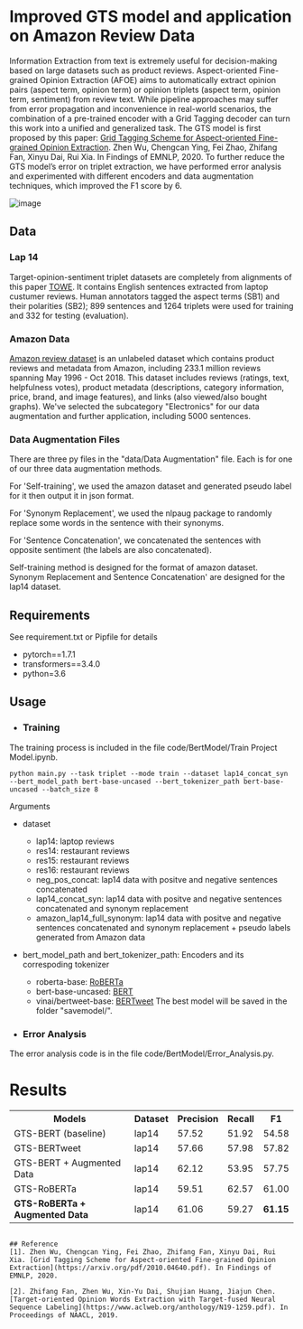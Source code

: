 # Improved GTS model and application on Amazon Review Data
Information Extraction from text is extremely useful for decision-making based on large datasets such as product reviews. Aspect-oriented Fine-grained Opinion Extraction (AFOE) aims to automatically extract opinion pairs (aspect term, opinion term) or opinion triplets (aspect term, opinion term, sentiment) from review text. While pipeline approaches may suffer from error propagation and inconvenience in real-world scenarios, the combination of a pre-trained encoder with a Grid Tagging decoder can turn this work into a unified and generalized task. The GTS model is first proposed by this paper: [Grid Tagging Scheme for Aspect-oriented Fine-grained Opinion Extraction](https://arxiv.org/pdf/2010.04640.pdf). Zhen Wu, Chengcan Ying, Fei Zhao, Zhifang Fan, Xinyu Dai, Rui Xia. In Findings of EMNLP, 2020. To further reduce the GTS model’s error on triplet extraction, we have performed error analysis and experimented with different encoders and data augmentation techniques, which improved the F1 score by 6.

![image](https://user-images.githubusercontent.com/40879931/167280162-efbd7ace-70bc-400f-9011-077fb31b1d4a.png)



## Data
### Lap 14 
Target-opinion-sentiment triplet datasets are completely from alignments of this paper [TOWE](https://www.aclweb.org/anthology/N19-1259/). It contains English sentences extracted from laptop custumer reviews. Human annotators tagged the aspect terms (SB1) and their polarities (SB2); 899 sentences and 1264 triplets were
used for training and 332 for testing (evaluation).

### Amazon Data
[Amazon review dataset](https://nijianmo.github.io/amazon/index.html) is an unlabeled dataset which contains product reviews and metadata from Amazon, including 233.1 million reviews spanning May 1996 - Oct 2018. This dataset includes reviews (ratings, text, helpfulness votes), product metadata (descriptions, category information, price, brand, and image features), and links (also viewed/also bought graphs). We've selected the subcategory "Electronics" for our data augmentation and further application, including 5000 sentences.

### Data Augmentation Files
There are three py files in the "data/Data Augmentation" file. Each is for one of our three data augmentation methods.

For 'Self-training', we used the amazon dataset and generated pseudo label for it then output it in json format.

For 'Synonym Replacement', we used the nlpaug package to randomly replace some words in the sentence with their synonyms.

For 'Sentence Concatenation', we concatenated the sentences with opposite sentiment (the labels are also concatenated).

Self-training method is designed for the format of amazon dataset. Synonym Replacement and Sentence Concatenation' are designed for the lap14 dataset.

## Requirements
See requirement.txt or Pipfile for details
* pytorch==1.7.1
* transformers==3.4.0
* python=3.6

## Usage
- ### Training
The training process is included in the file code/BertModel/Train Project Model.ipynb.
```
python main.py --task triplet --mode train --dataset lap14_concat_syn --bert_model_path bert-base-uncased --bert_tokenizer_path bert-base-uncased --batch_size 8
```
Arguments
- dataset
	- lap14: laptop reviews
 	- res14: restaurant reviews
 	- res15: restaurant reviews
 	- res16: restaurant reviews
 	- neg_pos_concat: lap14 data with positve and negative sentences concatenated
 	- lap14_concat_syn: lap14 data with positve and negative sentences concatenated and synonym replacement
 	- amazon_lap14_full_synonym: lap14 data with positve and negative sentences concatenated and synonym replacement + pseudo labels generated from Amazon data
- bert_model_path and bert_tokenizer_path: Encoders and its correspoding tokenizer
 	- roberta-base: [RoBERTa](https://huggingface.co/roberta-base)
 	- bert-base-uncased: [BERT](https://huggingface.co/bert-base-uncased)
 	- vinai/bertweet-base: [BERTweet](https://huggingface.co/vinai/bertweet-base)
The best model will be saved in the folder "savemodel/".

- ### Error Analysis
The error analysis code is in the file code/BertModel/Error_Analysis.py.

# Results

<table>
	<tr>
	    <th colspan="1">Models</th>
        <th colspan="1">Dataset</th>
	    <th colspan="1">Precision</th>
	    <th colspan="1">Recall</th>
      <th colspan="1">F1</th> 
	</tr >
	<tr >
	    <td>GTS-BERT (baseline)</td>
	    <td>lap14</td>
	    <td>57.52</td>
      <td>51.92</td>
      <td>54.58</td>
	</tr>
    <tr >
	    <td>GTS-BERTweet</td>
	    <td>lap14</td>
	    <td>57.66</td>
      <td>57.98</td>
      <td>57.82</td>
	</tr>
  <tr >
	    <td>GTS-BERT + Augmented Data </td>
	    <td>lap14</td>
	    <td>62.12</td>
      <td>53.95</td>
      <td>57.75</td>
	</tr>
   <tr >
	    <td>GTS-RoBERTa </td>
	    <td>lap14</td>
	    <td> 59.51</td>
      <td>62.57</td>
      <td>61.00</td>
	</tr>
     <tr >
	    <td><b>GTS-RoBERTa + Augmented Data</b></td>
	    <td>lap14</td>
	    <td> 61.06</td>
      <td> 59.27</td>
      <td><b>61.15</b></td>
	</tr>
</table>

    
```

## Reference
[1]. Zhen Wu, Chengcan Ying, Fei Zhao, Zhifang Fan, Xinyu Dai, Rui Xia. [Grid Tagging Scheme for Aspect-oriented Fine-grained Opinion Extraction](https://arxiv.org/pdf/2010.04640.pdf). In Findings of EMNLP, 2020.

[2]. Zhifang Fan, Zhen Wu, Xin-Yu Dai, Shujian Huang, Jiajun Chen. [Target-oriented Opinion Words Extraction with Target-fused Neural Sequence Labeling](https://www.aclweb.org/anthology/N19-1259.pdf). In Proceedings of NAACL, 2019.
